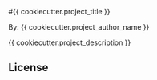 #{{ cookiecutter.project_title }}

By: {{ cookiecutter.project_author_name }}

{{ cookiecutter.project_description }}

## License